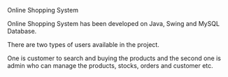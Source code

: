 Online Shopping System

Online Shopping System has been developed on Java, Swing and MySQL Database. 

There are two types of users available in the project.

One is customer to search and buying the products and the second one is admin who can manage the products, stocks, orders and customer etc.
